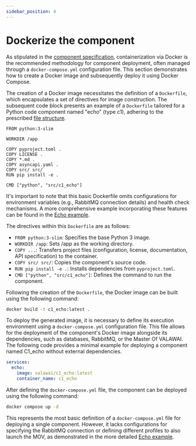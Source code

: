 ```yaml
---
sidebar_position: 4
---
```


# Dockerize the component

As stipulated in the [component specification](/docs/architecture/implementations/component#deployment),
containerization via Docker is the recommended methodology for component deployment, often managed 
through a `docker-compose.yml` configuration file. This section demonstrates how to create a Docker image 
and subsequently deploy it using Docker Compose.

The creation of a Docker image necessitates the definition of a `Dockerfile`, which encapsulates 
a set of directives for image construction. The subsequent code block presents an example 
of a `Dockerfile` tailored for a Python code component named "echo" (type c1), adhering 
to the prescribed [file structure](/docs/tutorials/how_python_component/skeleton#base-structure).

```docker
FROM python:3-slim
	
WORKDIR /app

COPY pyproject.toml .
COPY LICENSE .
COPY *.md .
COPY asyncapi.yaml .
COPY src/ src/
RUN pip install -e .

CMD ["python", "src/c1_echo"] 
```

It's important to note that this basic Dockerfile omits configurations for environment variables 
(e.g., RabbitMQ connection details) and health check mechanisms. A more comprehensive example 
incorporating these features can be found in 
the [Echo example](/docs/tutorials/how_python_component/echo_example/step_05).

The directives within this `Dockerfile` are as follows:

 - `FROM python:3-slim`: Specifies the base Python 3 image.
 - `WORKDIR /app`: Sets /app as the working directory.
 - `COPY ...`: Transfers project files (configuration, license, documentation, API specification) to the container.
 - `COPY src/ src/`: Copies the component's source code.
 - `RUN pip install -e .`: Installs dependencies from `pyproject.toml`.
 - `CMD ["python", "src/c1_echo"]`: Defines the command to run the component.

Following the creation of the `Dockerfile`, the Docker image can be built using the following command:

```bash
docker build -t c1_echo:latest .
```

To deploy the generated image, it is necessary to define its execution environment using 
a `docker-compose.yml` configuration file. This file allows for the deployment of the component's Docker 
image alongside its dependencies, such as databases, RabbitMQ, or the Master Of VALAWAI. The following 
code provides a minimal example for deploying a component named C1_echo without external dependencies.

```yaml
services:
  echo:
    image: valawai/c1_echo:latest
    container_name: c1_echo
```

After defining the `docker-compose.yml` file, the component can be deployed using the following command:

```bash
docker compose up -d
```

This represents the most basic definition of a `docker-compose.yml` file for deploying a single component. 
However, it lacks configurations for specifying the RabbitMQ connection or defining different profiles 
to also launch the MOV, as demonstrated in the more detailed 
[Echo example](/docs/tutorials/how_python_component/echo_example/step_05).
